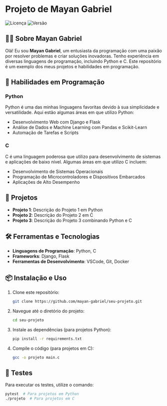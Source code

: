 # Projeto de Mayan Gabriel

![Licença](https://img.shields.io/badge/Licença-MIT-blue.svg)
![Versão](https://img.shields.io/badge/Versão-1.0.0-brightgreen.svg)

## 🧑‍💻 Sobre Mayan Gabriel
Olá! Eu sou **Mayan Gabriel**, um entusiasta da programação com uma paixão por resolver problemas e criar soluções inovadoras. Tenho experiência em diversas linguagens de programação, incluindo Python e C. Este repositório é um exemplo dos meus projetos e habilidades em programação.

## 🚀 Habilidades em Programação

### Python
Python é uma das minhas linguagens favoritas devido à sua simplicidade e versatilidade. Aqui estão algumas áreas em que utilizo Python:
- Desenvolvimento Web com Django e Flask
- Análise de Dados e Machine Learning com Pandas e Scikit-Learn
- Automação de Tarefas e Scripts

### C
C é uma linguagem poderosa que utilizo para desenvolvimento de sistemas e aplicações de baixo nível. Algumas áreas em que utilizo C incluem:
- Desenvolvimento de Sistemas Operacionais
- Programação de Microcontroladores e Dispositivos Embarcados
- Aplicações de Alto Desempenho

## 📜 Projetos
- **Projeto 1**: Descrição do Projeto 1 em Python
- **Projeto 2**: Descrição do Projeto 2 em C
- **Projeto 3**: Descrição do Projeto 3 combinando Python e C

## 🛠️ Ferramentas e Tecnologias
- **Linguagens de Programação**: Python, C
- **Frameworks**: Django, Flask
- **Ferramentas de Desenvolvimento**: VSCode, Git, Docker

## 📦 Instalação e Uso
1. Clone este repositório:
    ```sh
    git clone https://github.com/mayan-gabriel/seu-projeto.git
    ```
2. Navegue até o diretório do projeto:
    ```sh
    cd seu-projeto
    ```
3. Instale as dependências (para projetos Python):
    ```sh
    pip install -r requirements.txt
    ```
4. Compile o código (para projetos em C):
    ```sh
    gcc -o projeto main.c
    ```

## 🧪 Testes
Para executar os testes, utilize o comando:
```sh
pytest  # Para projetos em Python
./projeto  # Para projetos em C
